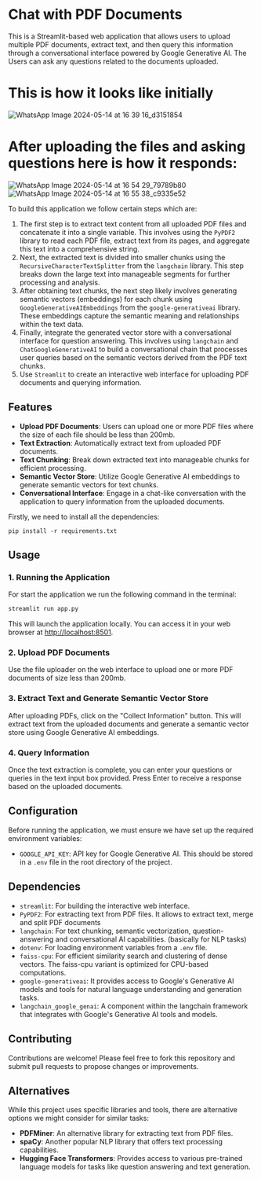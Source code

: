 # Chat with PDF Documents

This is a Streamlit-based web application that allows users to upload multiple PDF documents, extract text, and then query this information through a conversational interface powered by Google Generative AI.
The Users can ask any questions related to the documents uploaded.

# This is how it looks like initially
![WhatsApp Image 2024-05-14 at 16 39 16_d3151854](https://github.com/Sudhanshu480/Chat_with_PDF/assets/96736479/ee580b5b-8b52-48d5-bb45-be7c285e2e7d)

# After uploading the files and asking questions here is how it responds:
![WhatsApp Image 2024-05-14 at 16 54 29_79789b80](https://github.com/Sudhanshu480/Chat_with_PDF/assets/96736479/414a4ac3-8099-4e4b-bca0-83041cefcb46)
![WhatsApp Image 2024-05-14 at 16 55 38_c9335e52](https://github.com/Sudhanshu480/Chat_with_PDF/assets/96736479/e921da82-4283-4b8c-ab0b-22c70ebd6ed9)


To build this application we follow certain steps which are:
1. The first step is to extract text content from all uploaded PDF files and concatenate it into a single variable. This involves using the `PyPDF2` library to read each PDF file, extract text from its pages, and aggregate this text into a comprehensive string.
2. Next, the extracted text is divided into smaller chunks using the `RecursiveCharacterTextSplitter` from the `langchain` library. This step breaks down the large text into manageable segments for further processing and analysis.
3. After obtaining text chunks, the next step likely involves generating semantic vectors (embeddings) for each chunk using `GoogleGenerativeAIEmbeddings` from the `google-generativeai` library. These embeddings capture the semantic meaning and relationships within the text data.
4. Finally, integrate the generated vector store with a conversational interface for question answering. This involves using `langchain` and `ChatGoogleGenerativeAI` to build a conversational chain that processes user queries based on the semantic vectors derived from the PDF text chunks.
5. Use `Streamlit` to create an interactive web interface for uploading PDF documents and querying information.


## Features

- **Upload PDF Documents**: Users can upload one or more PDF files where the size of each file should be less than 200mb.
- **Text Extraction**: Automatically extract text from uploaded PDF documents.
- **Text Chunking**: Break down extracted text into manageable chunks for efficient processing.
- **Semantic Vector Store**: Utilize Google Generative AI embeddings to generate semantic vectors for text chunks.
- **Conversational Interface**: Engage in a chat-like conversation with the application to query information from the uploaded documents.


Firstly, we need to install all the dependencies:
   ```
   pip install -r requirements.txt
   ```

## Usage

### 1. Running the Application

For start the application we run the following command in the terminal:

```bash
streamlit run app.py
```
This will launch the application locally. You can access it in your web browser at [http://localhost:8501](http://localhost:8501).

### 2. Upload PDF Documents

Use the file uploader on the web interface to upload one or more PDF documents of size less than 200mb.

### 3. Extract Text and Generate Semantic Vector Store

After uploading PDFs, click on the "Collect Information" button. This will extract text from the uploaded documents and generate a semantic vector store using Google Generative AI embeddings.

### 4. Query Information

Once the text extraction is complete, you can enter your questions or queries in the text input box provided. Press Enter to receive a response based on the uploaded documents.




## Configuration

Before running the application, we must ensure we have set up the required environment variables:

- `GOOGLE_API_KEY`: API key for Google Generative AI. This should be stored in a `.env` file in the root directory of the project.


## Dependencies

- `streamlit`: For building the interactive web interface.
- `PyPDF2`: For extracting text from PDF files. It allows to extract text, merge and split PDF documents
- `langchain`: For text chunking, semantic vectorization, question-answering and conversational AI capabilities. (basically for NLP tasks)
- `dotenv`: For loading environment variables from a `.env` file.
- `faiss-cpu`: For efficient similarity search and clustering of dense vectors. The faiss-cpu variant is optimized for CPU-based computations.
- `google-generativeai`: It provides access to Google's Generative AI models and tools for natural language understanding and generation tasks.
- `langchain_google_genai`: A component within the langchain framework that integrates with Google's Generative AI tools and models.


## Contributing

Contributions are welcome! Please feel free to fork this repository and submit pull requests to propose changes or improvements.



## Alternatives

While this project uses specific libraries and tools, there are alternative options we might consider for similar tasks:

- **PDFMiner**: An alternative library for extracting text from PDF files.
- **spaCy**: Another popular NLP library that offers text processing capabilities.
- **Hugging Face Transformers**: Provides access to various pre-trained language models for tasks like question answering and text generation.

